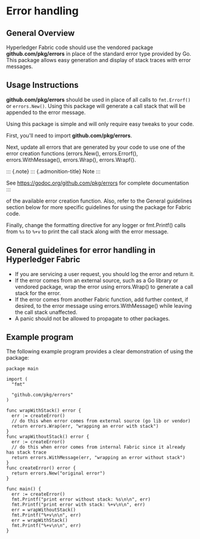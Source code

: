 Error handling
==============

General Overview
----------------

Hyperledger Fabric code should use the vendored package
**github.com/pkg/errors** in place of the standard error type provided
by Go. This package allows easy generation and display of stack traces
with error messages.

Usage Instructions
------------------

**github.com/pkg/errors** should be used in place of all calls to
`fmt.Errorf()` or `errors.New()`. Using this package will generate a
call stack that will be appended to the error message.

Using this package is simple and will only require easy tweaks to your
code.

First, you\'ll need to import **github.com/pkg/errors**.

Next, update all errors that are generated by your code to use one of
the error creation functions (errors.New(), errors.Errorf(),
errors.WithMessage(), errors.Wrap(), errors.Wrapf().

::: {.note}
::: {.admonition-title}
Note
:::

See <https://godoc.org/github.com/pkg/errors> for complete documentation
:::

of the available error creation function. Also, refer to the General
guidelines section below for more specific guidelines for using the
package for Fabric code.

Finally, change the formatting directive for any logger or fmt.Printf()
calls from `%s` to `%+v` to print the call stack along with the error
message.

General guidelines for error handling in Hyperledger Fabric
-----------------------------------------------------------

-   If you are servicing a user request, you should log the error and
    return it.
-   If the error comes from an external source, such as a Go library or
    vendored package, wrap the error using errors.Wrap() to generate a
    call stack for the error.
-   If the error comes from another Fabric function, add further
    context, if desired, to the error message using errors.WithMessage()
    while leaving the call stack unaffected.
-   A panic should not be allowed to propagate to other packages.

Example program
---------------

The following example program provides a clear demonstration of using
the package:

``` {.sourceCode .go}
package main

import (
  "fmt"

  "github.com/pkg/errors"
)

func wrapWithStack() error {
  err := createError()
  // do this when error comes from external source (go lib or vendor)
  return errors.Wrap(err, "wrapping an error with stack")
}
func wrapWithoutStack() error {
  err := createError()
  // do this when error comes from internal Fabric since it already has stack trace
  return errors.WithMessage(err, "wrapping an error without stack")
}
func createError() error {
  return errors.New("original error")
}

func main() {
  err := createError()
  fmt.Printf("print error without stack: %s\n\n", err)
  fmt.Printf("print error with stack: %+v\n\n", err)
  err = wrapWithoutStack()
  fmt.Printf("%+v\n\n", err)
  err = wrapWithStack()
  fmt.Printf("%+v\n\n", err)
}
```

